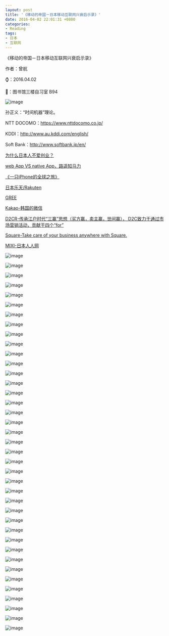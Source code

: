 ```yaml
---
layout: post
title: '《移动的帝国－日本移动互联网兴衰启示录》'
date: 2016-04-02 22:01:31 +0800
categories:
- Reading
tags:
- 日本
- 互联网
---
```



《移动的帝国－日本移动互联网兴衰启示录》

作者：曾航

⌚️：2016.04.02 

📍：图书馆三楼自习室 B94





![image](/uploads/nation-of-mobile/nation-of-mobile-1.jpg)

<!-- more -->



孙正义：“时间机器”理论。

NTT DOCOMO：https://www.nttdocomo.co.jp/

KDDI：http://www.au.kddi.com/english/

Soft Bank：http://www.softbank.jp/en/

[为什么日本人不爱创业？](http://tech.qq.com/a/20130620/014666.htm)

[web App VS native App，路遥知马力](http://www.jianshu.com/p/33427fada995)

[《一只iPhone的全球之旅》](https://book.douban.com/subject/6860558/)

[日本乐天/Rakuten](http://global.rakuten.com/zh-cn/)

[GREE](http://gree-corp.com/)

[Kakao-韩国的微信](http://www.kakao.com/main)

[D2CR-传承江户时代“三赢”思想（买方赢，卖主赢，世间赢），
D2C致力于通过市场营销活动，贡献于四个“for”](http://www.d2cr.co.jp/cn/about/company.html)

[Square-Take care of your business anywhere with Square.](https://squareup.com/)

[MIXI-日本人人网](https://mixi.jp/)


![image](/uploads/nation-of-mobile/nation-of-mobile-1.jpg)

![image](/uploads/nation-of-mobile/nation-of-mobile-2.jpg)

![image](/uploads/nation-of-mobile/nation-of-mobile-3.jpg)

![image](/uploads/nation-of-mobile/nation-of-mobile-4.jpg)

![image](/uploads/nation-of-mobile/nation-of-mobile-5.jpg)

![image](/uploads/nation-of-mobile/nation-of-mobile-6.jpg)

![image](/uploads/nation-of-mobile/nation-of-mobile-7.jpg)

![image](/uploads/nation-of-mobile/nation-of-mobile-8.jpg)

![image](/uploads/nation-of-mobile/nation-of-mobile-9.jpg)

![image](/uploads/nation-of-mobile/nation-of-mobile-10.jpg)

![image](/uploads/nation-of-mobile/nation-of-mobile-11.jpg)

![image](/uploads/nation-of-mobile/nation-of-mobile-12.jpg)

![image](/uploads/nation-of-mobile/nation-of-mobile-13.jpg)

![image](/uploads/nation-of-mobile/nation-of-mobile-14.jpg)

![image](/uploads/nation-of-mobile/nation-of-mobile-15.jpg)

![image](/uploads/nation-of-mobile/nation-of-mobile-16.jpg)

![image](/uploads/nation-of-mobile/nation-of-mobile-17.jpg)

![image](/uploads/nation-of-mobile/nation-of-mobile-18.jpg)

![image](/uploads/nation-of-mobile/nation-of-mobile-19.jpg)

![image](/uploads/nation-of-mobile/nation-of-mobile-20.jpg)

![image](/uploads/nation-of-mobile/nation-of-mobile-21.jpg)

![image](/uploads/nation-of-mobile/nation-of-mobile-22.jpg)

![image](/uploads/nation-of-mobile/nation-of-mobile-23.jpg)

![image](/uploads/nation-of-mobile/nation-of-mobile-24.jpg)

![image](/uploads/nation-of-mobile/nation-of-mobile-25.jpg)

![image](/uploads/nation-of-mobile/nation-of-mobile-26.jpg)

![image](/uploads/nation-of-mobile/nation-of-mobile-27.jpg)

![image](/uploads/nation-of-mobile/nation-of-mobile-28.jpg)

![image](/uploads/nation-of-mobile/nation-of-mobile-29.jpg)

![image](/uploads/nation-of-mobile/nation-of-mobile-30.jpg)

![image](/uploads/nation-of-mobile/nation-of-mobile-31.jpg)

![image](/uploads/nation-of-mobile/nation-of-mobile-32.jpg)

![image](/uploads/nation-of-mobile/nation-of-mobile-33.jpg)

![image](/uploads/nation-of-mobile/nation-of-mobile-34.jpg)

![image](/uploads/nation-of-mobile/nation-of-mobile-35.jpg)

![image](/uploads/nation-of-mobile/nation-of-mobile-36.jpg)

![image](/uploads/nation-of-mobile/nation-of-mobile-37.jpg)

![image](/uploads/nation-of-mobile/nation-of-mobile-38.jpg)

![image](/uploads/nation-of-mobile/nation-of-mobile-39.jpg)

